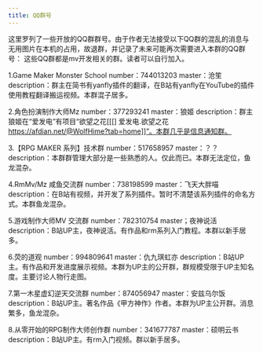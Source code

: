 ```yaml
---
title: QQ群号
---
```



这里罗列了一些开放的QQ群群号。由于作者无法接受以下QQ群的混乱的消息与无用图片在本机的占用，故退群，并记录了未来可能再次需要进入本群的QQ群号：
这些QQ群都是mv开发相关的群。读者可以自行加入。

1.Game Maker Monster School
number：744013203
master：沧笙
description：群主在简书有yanfly插件的翻译，在B站有yanfly在YouTube的插件使用教程翻译搬运视频。本群混子居多。

2.角色扮演制作大师Mz
number：377293241
master：狼姬
description：群主狼姬在“爱发电”有项目“欲望之花[[[] 爱发电.欲望之花 https://afdian.net/@WolfHime?tab=home]]”。本群几乎是信息通知群。

3.【RPG MAKER 系列】技术群
number：517658957
master：？？
description：本群群管理大部分是一些熟悉的人。仅此而已。本群无法定位，鱼龙混杂。

4.RmMv/Mz 咸鱼交流群
number：738198599
master：飞天大胖喵
description：在B站有视频，并开发了系列插件。暂时不清楚该系列插件的命名方式。本群鱼龙混杂。

5.游戏制作大师MV 交流群
number：782310754
master；夜神说活
description：B站UP主，夜神说活。有作品和rm系列入门教程。本群以新手居多。

6.荧的道观
number：994809641
master：仇九琪虹亦
description：B站UP主。有作品和开发进度展示视频。本群为UP主的公开群，群规模受限于UP主知名度。主要讨论人物行走图。

7.第一木星虚幻逆天交流群
number：874056947
master：安兹乌尔饭
description：B站UP主。著名作品《甲方神作》作者。本群为UP主公开群。消息繁多，鱼龙混杂。

8.从零开始的RPG制作大师创作群
number：341677787
master：硕明云书
description：B站UP主。有rm入门视频。群以新手居多。